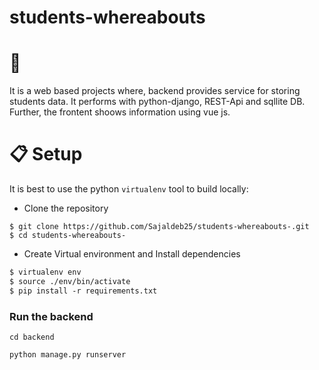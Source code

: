 # students-whereabouts
# 📖 
It is a web based projects where, backend provides service for storing students data. It performs with python-django, REST-Api and sqllite DB. Further, the frontent shoows information using vue js. 


# 📋 Setup

It is best to use the python `virtualenv` tool to build locally:
- Clone the repository

```shell script
$ git clone https://github.com/Sajaldeb25/students-whereabouts-.git
$ cd students-whereabouts-
```
- Create Virtual environment and Install dependencies

```diff
$ virtualenv env
$ source ./env/bin/activate
$ pip install -r requirements.txt
```

### Run the backend
```
cd backend
```
```
python manage.py runserver
```